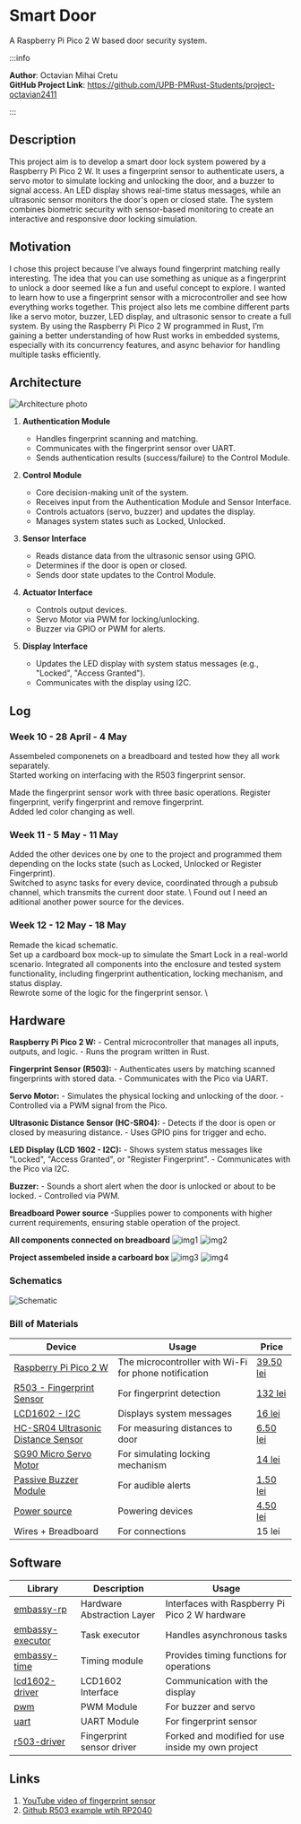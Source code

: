 # Smart Door 

A Raspberry Pi Pico 2 W based door security system.

:::info 

**Author**: Octavian Mihai Cretu \
**GitHub Project Link**: https://github.com/UPB-PMRust-Students/project-octavian2411

:::

## Description

This project aim is to develop a smart door lock system powered by a Raspberry Pi Pico 2 W. It uses a fingerprint sensor to authenticate users, a servo motor to simulate locking and unlocking the door, and a buzzer to signal access. An LED display shows real-time status messages, while an ultrasonic sensor monitors the door's open or closed state. The system combines biometric security with sensor-based monitoring to create an interactive and responsive door locking simulation.

## Motivation

I chose this project because I’ve always found fingerprint matching really interesting. The idea that you can use something as unique as a fingerprint to unlock a door seemed like a fun and useful concept to explore. I wanted to learn how to use a fingerprint sensor with a microcontroller and see how everything works together. This project also lets me combine different parts like a servo motor, buzzer, LED display, and ultrasonic sensor to create a full system. By using the Raspberry Pi Pico 2 W programmed in Rust, I’m gaining a better understanding of how Rust works in embedded systems, especially with its concurrency features, and async behavior for handling multiple tasks efficiently.

## Architecture 
![Architecture photo](./Architecture.webp)

1. **Authentication Module**
    - Handles fingerprint scanning and matching.
    - Communicates with the fingerprint sensor over UART.
    - Sends authentication results (success/failure) to the Control Module.

2. **Control Module**
    - Core decision-making unit of the system.
    - Receives input from the Authentication Module and Sensor Interface.
    - Controls actuators (servo, buzzer) and updates the display.
    - Manages system states such as Locked, Unlocked.

3. **Sensor Interface**
    - Reads distance data from the ultrasonic sensor using GPIO.
    - Determines if the door is open or closed.
    - Sends door state updates to the Control Module.

4. **Actuator Interface**
    - Controls output devices.
    - Servo Motor via PWM for locking/unlocking.
    - Buzzer via GPIO or PWM for alerts.

5. **Display Interface**
    - Updates the LED display with system status messages (e.g., "Locked", "Access Granted").
    - Communicates with the display using I2C.


## Log

<!-- write every week your progress here -->

### Week 10 - 28 April - 4 May
Assembeled componenets on a breadboard and tested how they all work separately. \
Started working on interfacing with the R503 fingerprint sensor.

Made the fingerprint sensor work with three basic operations. Register fingerprint, verify fingerprint and remove fingerprint. \
Added led color changing as well.

### Week 11 - 5 May - 11 May
Added the other devices one by one to the project and programmed them depending on the locks state (such as Locked, Unlocked or Register Fingerprint). \
Switched to async tasks for every device, coordinated through a pubsub channel, which transmits the current door state. \ 
Found out I need an aditional another power source for the devices.

### Week 12 - 12 May - 18 May
Remade the kicad schematic. \
Set up a cardboard box mock-up to simulate the Smart Lock in a real-world scenario. Integrated all components into the enclosure and tested system functionality, including fingerprint authentication, locking mechanism, and status display. \
Rewrote some of the logic for the fingerprint sensor. \ 


## Hardware
**Raspberry Pi Pico 2 W:**
    - Central microcontroller that manages all inputs, outputs, and logic.
    - Runs the program written in Rust.

**Fingerprint Sensor (R503):**
    - Authenticates users by matching scanned fingerprints with stored data.
    - Communicates with the Pico via UART.

**Servo Motor:**
    - Simulates the physical locking and unlocking of the door.
    - Controlled via a PWM signal from the Pico.

**Ultrasonic Distance Sensor (HC-SR04):**
    - Detects if the door is open or closed by measuring distance.
    - Uses GPIO pins for trigger and echo.

**LED Display (LCD 1602 - I2C):**
    - Shows system status messages like "Locked", "Access Granted", or "Register Fingerprint".
    - Communicates with the Pico via I2C.

**Buzzer:**
    - Sounds a short alert when the door is unlocked or about to be locked.
    - Controlled via PWM.

**Breadboard Power source**
    -Supplies power to components with higher current requirements, ensuring stable operation of the project.

**All components connected on breadboard**
![img1](./hardware_1.webp)
![img2](./hardware_2.webp)


**Project assembeled inside a carboard box**
![img3](./hardware_3.webp)
![img4](./hardware_4.webp)

### Schematics

![Schematic](./Kicad%20Schematic%20Final.webp)

### Bill of Materials

<!-- Fill out this table with all the hardware components that you might need.

The format is 
```
| [Device](link://to/device) | This is used ... | [price](link://to/store) |


```

-->
| Device | Usage | Price |
|--------|--------|-------|
| [Raspberry Pi Pico 2 W](https://www.optimusdigital.ro/en/raspberry-pi-boards/13327-raspberry-pi-pico-2-w.html?search_query=pico&results=52) | The microcontroller with Wi-Fi for phone notification | [39.50 lei](https://www.optimusdigital.ro/en/raspberry-pi-boards/13327-raspberry-pi-pico-2-w.html?search_query=pico&results=52) |
| [R503 - Fingerprint Sensor](https://www.ardumarket.ro/ro/product/r503-senzor-de-amprenta) | For fingerprint detection | [132 lei](https://www.ardumarket.ro/ro/product/r503-senzor-de-amprenta) | 
| [LCD1602 - I2C](https://www.optimusdigital.ro/en/lcds/2894-1602-lcd-with-i2c-interface-and-blue-backlight.html?search_query=lcd+i2c&results=36) | Displays system messages | [16 lei](https://www.optimusdigital.ro/en/lcds/2894-1602-lcd-with-i2c-interface-and-blue-backlight.html?search_query=lcd+i2c&results=36) |
| [HC-SR04 Ultrasonic Distance Sensor](https://www.optimusdigital.ro/en/ultrasonic-sensors/9-hc-sr04-ultrasonic-sensor.html?srsltid=AfmBOooLzhYfmw8V4VK-XNVOOrCqou06HsZ3SPIjGjCOnm1CVm9tKJPZ) | For measuring distances to door | [6.50 lei](https://www.optimusdigital.ro/en/ultrasonic-sensors/9-hc-sr04-ultrasonic-sensor.html?srsltid=AfmBOooLzhYfmw8V4VK-XNVOOrCqou06HsZ3SPIjGjCOnm1CVm9tKJPZ) |
| [SG90 Micro Servo Motor](https://www.optimusdigital.ro/en/servomotors/26-sg90-micro-servo-motor.html) | For simulating locking mechanism | [14 lei](https://www.optimusdigital.ro/en/servomotors/26-sg90-micro-servo-motor.html) |
| [Passive Buzzer Module](https://www.optimusdigital.ro/en/electronic-components/12598-passive-buzzer-module.html?search_query=Buzzer&results=87) | For audible alerts | [1.50 lei](https://www.optimusdigital.ro/en/electronic-components/12598-passive-buzzer-module.html?search_query=Buzzer&results=87) |
| [Power source](https://www.handsontec.com/dataspecs/mb102-ps.pdf) | Powering devices| [4.50 lei](https://www.optimusdigital.ro/ro/electronica-de-putere-stabilizatoare-liniare/61-sursa-de-alimentare-pentru-breadboard.html?gad_source=1&gad_campaignid=19615979487&gbraid=0AAAAADv-p3Bu4ths3LgERwkBbYG1QmiBV&gclid=Cj0KCQjwxJvBBhDuARIsAGUgNfhWwN5WKxw3TqizfBNU1kyoj6sLrET2OYK57V7l5MGLGn0CF-LuwOwaAmIpEALw_wcB) |
| Wires + Breadboard | For connections | 15 lei |


## Software

| Library | Description | Usage |
|---------|-------------|-------|
| [embassy-rp](https://docs.rs/embassy-rp/latest/embassy_rp/index.html) | Hardware Abstraction Layer | Interfaces with Raspberry Pi Pico 2 W hardware |
| [embassy-executor](https://docs.rs/embassy-executor/latest/embassy_executor/) | Task executor | Handles asynchronous tasks |
| [embassy-time](https://docs.rs/embassy-time/latest/embassy_time/) | Timing module | Provides timing functions for operations |
| [lcd1602-driver](https://docs.rs/lcd1602-driver/0.3.0/lcd1602_driver/) | LCD1602 Interface | Communication with the display |
| [pwm](https://docs.embassy.dev/embassy-rp/git/rp235xb/pwm/index.html)| PWM Module | For buzzer and servo |
| [uart](https://docs.embassy.dev/embassy-rp/git/rp235xb/uart/index.html) |  UART Module | For fingerprint sensor |
| [r503-driver](https://github.com/FransUrbo/rust-libs-r503) |  Fingerprint sensor driver | Forked and modified for use inside my own project |


## Links

<!-- Add a few links that inspired you and that you think you will use for your project -->

1. [YouTube video of fingerprint sensor](https://www.youtube.com/watch?v=3jvHIR80bMw&ab_channel=ElectronicClinic)
2. [Github R503 example wtih RP2040](https://github.com/Dygear/r503)
